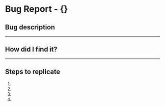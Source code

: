 # Bug Report - {} 

##  Bug description

---

## How did I find it?

---

## Steps to replicate

1.
2.
3.
4.
